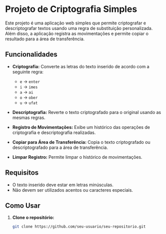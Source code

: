 # Projeto de Criptografia Simples

Este projeto é uma aplicação web simples que permite criptografar e descriptografar textos usando uma regra de substituição personalizada. Além disso, a aplicação registra as movimentações e permite copiar o resultado para a área de transferência.

## Funcionalidades

- **Criptografia:** Converte as letras do texto inserido de acordo com a seguinte regra:
  - `e` -> `enter`
  - `i` -> `imes`
  - `a` -> `ai`
  - `o` -> `ober`
  - `u` -> `ufat`

- **Descriptografia:** Reverte o texto criptografado para o original usando as mesmas regras.

- **Registro de Movimentações:** Exibe um histórico das operações de criptografia e descriptografia realizadas.

- **Copiar para Área de Transferência:** Copia o texto criptografado ou descriptografado para a área de transferência.

- **Limpar Registro:** Permite limpar o histórico de movimentações.

## Requisitos

- O texto inserido deve estar em letras minúsculas.
- Não devem ser utilizados acentos ou caracteres especiais.

## Como Usar

1. **Clone o repositório:**

   ```bash
   git clone https://github.com/seu-usuario/seu-repositorio.git

